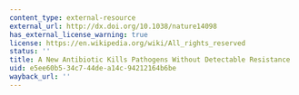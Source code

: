 ```yaml
---
content_type: external-resource
external_url: http://dx.doi.org/10.1038/nature14098
has_external_license_warning: true
license: https://en.wikipedia.org/wiki/All_rights_reserved
status: ''
title: A New Antibiotic Kills Pathogens Without Detectable Resistance
uid: e5ee60b5-34c7-44de-a14c-94212164b6be
wayback_url: ''
---
```

